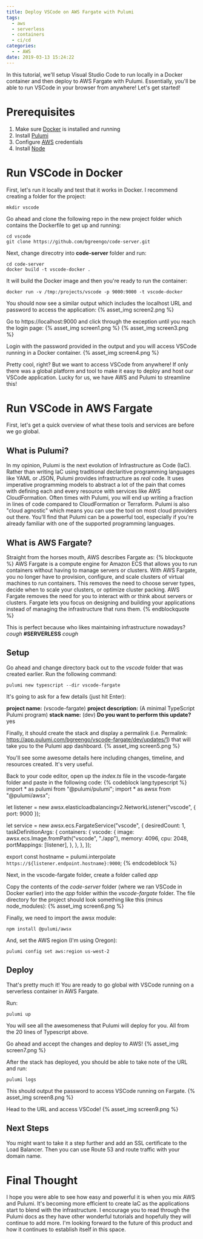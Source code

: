 ```yaml
---
title: Deploy VSCode on AWS Fargate with Pulumi
tags:
  - aws
  - serverless
  - containers
  - ci/cd
categories:
  - - AWS
date: 2019-03-13 15:24:22
---
```



In this tutorial, we'll setup Visual Studio Code to run locally in a Docker container and then deploy to AWS Fargate with Pulumi. Essentially, you'll be able to run VSCode in your browser from anywhere! Let's get started!

# Prerequisites
1. Make sure [Docker](https://docs.docker.com/install/) is installed and running
2. Install [Pulumi](https://pulumi.io/quickstart/install.html)
3. Configure [AWS](https://docs.aws.amazon.com/cli/latest/userguide/cli-configure-files.html) credentials
4. Install [Node](https://nodejs.org/en/download/)

# Run VSCode in Docker
First, let's run it locally and test that it works in Docker. I recommend creating a folder for the project:
```
mkdir vscode
```

Go ahead and clone the following repo in the new project folder which contains the Dockerfile to get up and running:

```
cd vscode
git clone https://github.com/bgreengo/code-server.git
```

Next, change direcotry into **code-server** folder and run:
```
cd code-server
docker build -t vscode-docker .
```

It will build the Docker image and then you're ready to run the container:
```
docker run -v /tmp:/projects/vscode -p 9000:9000 -t vscode-docker
```

You should now see a similar output which includes the localhost URL and password to access the application:
{% asset_img screen2.png %}

Go to https://localhost:9000 and click through the exception until you reach the login page:
{% asset_img screen1.png %}
{% asset_img screen3.png %}

Login with the password provided in the output and you will access VSCode running in a Docker container.
{% asset_img screen4.png %}

Pretty cool, right? But we want to access VSCode from anywhere! If only there was a global platform and tool to make it easy to deploy and host our VSCode application. Lucky for us, we have AWS and Pulumi to streamline this!

# Run VSCode in AWS Fargate
First, let's get a quick overview of what these tools and services are before we go global.

## What is Pulumi?
In my opinion, Pulumi is the next evolution of Infrastructure as Code (IaC). Rather than writing IaC using traditional declaritive programming languages like YAML or JSON, Pulumi provides infrastructure as *real* code. It uses imperative programming models to abstract a lot of the pain that comes with defining each and every resource with services like AWS CloudFormation. Often times with Pulumi, you will end up writing a fraction in lines of code compared to CloudFormation or Terraform. Pulumi is also "cloud agnostic" which means you can use the tool on most cloud providers out there. You'll find that Pulumi can be a powerful tool, especially if you're already familiar with one of the supported programming languages. 

## What is AWS Fargate?
Straight from the horses mouth, AWS describes Fargate as:
{% blockquote %}
AWS Fargate is a compute engine for Amazon ECS that allows you to run containers without having to manage servers or clusters. With AWS Fargate, you no longer have to provision, configure, and scale clusters of virtual machines to run containers. This removes the need to choose server types, decide when to scale your clusters, or optimize cluster packing. AWS Fargate removes the need for you to interact with or think about servers or clusters. Fargate lets you focus on designing and building your applications instead of managing the infrastructure that runs them.
{% endblockquote %}

This is perfect because who likes maintaining infrastructure nowadays? *cough* **#SERVERLESS** *cough*

## Setup 
Go ahead and change directory back out to the *vscode* folder that was created earlier. Run the following command:
```
pulumi new typescript --dir vscode-fargate
```

It's going to ask for a few details (just hit Enter):

**project name:** (vscode-fargate) 
**project description:** (A minimal TypeScript Pulumi program) 
**stack name:** (dev)
**Do you want to perform this update?** yes

Finally, it should create the stack and display a permalink (i.e. Permalink: https://app.pulumi.com/bgreengo/vscode-fargate/dev/updates/1) that will take you to the Pulumi app dashboard. 
{% asset_img screen5.png %}

You'll see some awesome details here including changes, timeline, and resources created. It's very useful.

Back to your code editor, open up the *index.ts* file in the vscode-fargate folder and paste in the following code:
{% codeblock lang:typescript %}
import * as pulumi from "@pulumi/pulumi";
import * as awsx from "@pulumi/awsx";

let listener = new awsx.elasticloadbalancingv2.NetworkListener("vscode", { port: 9000 });

let service = new awsx.ecs.FargateService("vscode", {
    desiredCount: 1,
    taskDefinitionArgs: {
        containers: {
            vscode: {
                image: awsx.ecs.Image.fromPath("vscode", "./app"),
                memory: 4096,
                cpu: 2048,
                portMappings: [listener],
            },
        },
    },
});

export const hostname = pulumi.interpolate `https://${listener.endpoint.hostname}:9000`;
{% endcodeblock %}

Next, in the vscode-fargate folder, create a folder called *app*

Copy the contents of the *code-server* folder (where we ran VSCode in Docker earlier) into the *app* folder within the *vscode-fargate* folder. The file directory for the project should look something like this (minus node_modules):
{% asset_img screen6.png %}

Finally, we need to import the awsx module:
```
npm install @pulumi/awsx
```
And, set the AWS region (I'm using Oregon):
```
pulumi config set aws:region us-west-2
```

## Deploy
That's pretty much it! You are ready to go global with VSCode running on a serverless container in AWS Fargate.

Run:
```
pulumi up
```

You will see all the awesomeness that Pulumi will deploy for you. All from the 20 lines of Typescript above.

Go ahead and accept the changes and deploy to AWS!
{% asset_img screen7.png %}

After the stack has deployed, you should be able to take note of the URL and run:
```
pulumi logs
```

This should output the password to access VSCode running on Fargate. 
{% asset_img screen8.png %}

Head to the URL and access VSCode!
{% asset_img screen9.png %}

## Next Steps
You might want to take it a step further and add an SSL certificate to the Load Balancer. Then you can use Route 53 and route traffic with your domain name. 

# Final Thought
I hope you were able to see how easy and powerful it is when you mix AWS and Pulumi. It's becoming more efficient to create IaC as the applications start to blend with the infrastructure. I encourage you to read through the Pulumi docs as they have other wonderful tutorials and hopefully they will continue to add more. I'm looking forward to the future of this product and how it continues to establish itself in this space.



